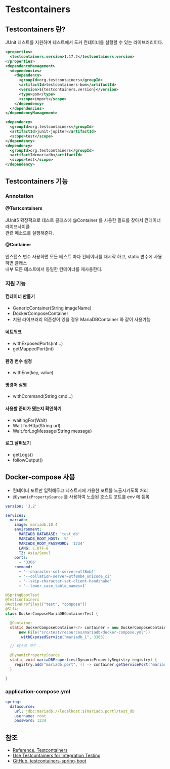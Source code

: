 # Testcontainers

## Testcontainers 란?

JUnit 테스트를 지원하며 테스트에서 도커 컨테이너를 실행할 수 있는 라이브러리이다.

```xml
<properties>
  <testcontainers.version>1.17.2</testcontainers.version>
</properties>
<dependencyManagement>
  <dependencies>
    <dependency>
      <groupId>org.testcontainers</groupId>
      <artifactId>testcontainers-bom</artifactId>
      <version>${testcontainers.version}</version>
      <type>pom</type>
      <scope>import</scope>
    </dependency>
  </dependencies>
</dependencyManagement>

<dependency>
  <groupId>org.testcontainers</groupId>
  <artifactId>junit-jupiter</artifactId>
  <scope>test</scope>
</dependency>
<dependency>
  <groupId>org.testcontainers</groupId>
  <artifactId>mariadb</artifactId>
  <scope>test</scope>
</dependency>
```

## Testcontainers 기능

### Annotation

#### @Testcontainers

JUnit5 확장팩으로 테스트 클래스에 @Container 를 사용한 필드를 찾아서 컨테이너 라이프사이클  
관련 메소드를 실행해준다. 

#### @Container

인스턴스 변수 사용하면 모든 테스트 마다 컨테이너를 재시작 하고, static 변수에 사용하면 클래스  
내부 모든 테스트에서 동일한 컨테이너를 재사용한다.

### 지원 기능

#### 컨테이너 만들기

- GenericContainer(String imageName)
- DockerComposeContainer
- 지원 라이브러리 의존성이 있을 경우 MariaDBContainer 와 같이 사용가능

#### 네트워크

- withExposedPorts(int...)
- getMappedPort(int)

#### 환경 변수 설정

- withEnv(key, value)

#### 명령어 실행

- withCommand(String cmd...)

#### 사용할 준비가 됐는지 확인하기

- waitingFor(Wait)
- Wait.forHttp(String url)
- Wait.forLogMessage(String message)

#### 로그 살펴보기

- getLogs()
- followOutput()

## Docker-compose 사용

- 컨테이너 포트만 입력해두고 테스트시에 가용한 포트를 노출시키도록 처리
- `@DynamicPropertySource` 를 사용하여 노출된 호스트 포트를 env 에 등록

```yaml
version: '3.2'

services:
  mariadb:
    image: mariadb:10.4
    environment:
      MARIADB_DATABASE: 'test_db'
      MARIADB_ROOT_HOST: '%'
      MARIADB_ROOT_PASSWORD: '1234'
      LANG: C.UTF-8
      TZ: Asia/Seoul
    ports:
      - '3306'
    command:
      - '--character-set-server=utf8mb4'
      - '--collation-server=utf8mb4_unicode_ci'
      - '--skip-character-set-client-handshake'
      - '--lower_case_table_names=1'
```

```java
@SpringBootTest
@Testcontainers
@ActiveProfiles({"test", "compose"})
@Slf4j
class DockerComposeMariaDBContainerTest {

  @Container
  static DockerComposeContainer<?> container = new DockerComposeContainer<>(
      new File("src/test/resources/mariadb/docker-compose.yml"))
      .withExposedService("mariadb_1", 3306);

  // 테스트 코드...

  @DynamicPropertySource
  static void mariaDBProperties(DynamicPropertyRegistry registry) {
    registry.add("mariadb.port", () -> container.getServicePort("mariadb_1", 3306));
  }

}
```

### application-compose.yml

```yaml
spring:
  datasource:
    url: jdbc:mariadb://localhost:${mariadb.port}/test_db
    username: root
    password: 1234
```

## 참조

- [Reference, Testcontainers](https://www.testcontainers.org/)
- [Use Testcontainers for Integration Testing](https://docs.spring.io/spring-boot/docs/current/reference/htmlsingle/#howto.testing.testcontainers)
- [GitHub, testcontainers-spring-boot](https://github.com/Playtika/testcontainers-spring-boot)
